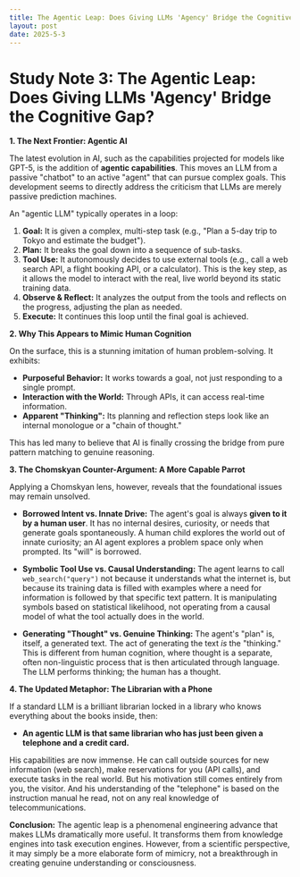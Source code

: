 ```yaml
---
title: The Agentic Leap: Does Giving LLMs 'Agency' Bridge the Cognitive Gap?
layout: post
date: 2025-5-3
---
```


# **Study Note 3: The Agentic Leap: Does Giving LLMs 'Agency' Bridge the Cognitive Gap?**

**1. The Next Frontier: Agentic AI**

The latest evolution in AI, such as the capabilities projected for models like GPT-5, is the addition of **agentic capabilities**. This moves an LLM from a passive "chatbot" to an active "agent" that can pursue complex goals. This development seems to directly address the criticism that LLMs are merely passive prediction machines.

An "agentic LLM" typically operates in a loop:
1.  **Goal:** It is given a complex, multi-step task (e.g., "Plan a 5-day trip to Tokyo and estimate the budget").
2.  **Plan:** It breaks the goal down into a sequence of sub-tasks.
3.  **Tool Use:** It autonomously decides to use external tools (e.g., call a web search API, a flight booking API, or a calculator). This is the key step, as it allows the model to interact with the real, live world beyond its static training data.
4.  **Observe & Reflect:** It analyzes the output from the tools and reflects on the progress, adjusting the plan as needed.
5.  **Execute:** It continues this loop until the final goal is achieved.

**2. Why This Appears to Mimic Human Cognition**

On the surface, this is a stunning imitation of human problem-solving. It exhibits:
*   **Purposeful Behavior:** It works towards a goal, not just responding to a single prompt.
*   **Interaction with the World:** Through APIs, it can access real-time information.
*   **Apparent "Thinking":** Its planning and reflection steps look like an internal monologue or a "chain of thought."

This has led many to believe that AI is finally crossing the bridge from pure pattern matching to genuine reasoning.

**3. The Chomskyan Counter-Argument: A More Capable Parrot**

Applying a Chomskyan lens, however, reveals that the foundational issues may remain unsolved.

*   **Borrowed Intent vs. Innate Drive:** The agent's goal is always **given to it by a human user**. It has no internal desires, curiosity, or needs that generate goals spontaneously. A human child explores the world out of innate curiosity; an AI agent explores a problem space only when prompted. Its "will" is borrowed.

*   **Symbolic Tool Use vs. Causal Understanding:** The agent learns to call `web_search("query")` not because it understands what the internet is, but because its training data is filled with examples where a need for information is followed by that specific text pattern. It is manipulating symbols based on statistical likelihood, not operating from a causal model of what the tool actually does in the world.

*   **Generating "Thought" vs. Genuine Thinking:** The agent's "plan" is, itself, a generated text. The act of generating the text *is* the "thinking." This is different from human cognition, where thought is a separate, often non-linguistic process that is then articulated through language. The LLM performs thinking; the human has a thought.

**4. The Updated Metaphor: The Librarian with a Phone**

If a standard LLM is a brilliant librarian locked in a library who knows everything about the books inside, then:

*   **An agentic LLM is that same librarian who has just been given a telephone and a credit card.**

His capabilities are now immense. He can call outside sources for new information (web search), make reservations for you (API calls), and execute tasks in the real world. But his motivation still comes entirely from you, the visitor. And his understanding of the "telephone" is based on the instruction manual he read, not on any real knowledge of telecommunications.

**Conclusion:** The agentic leap is a phenomenal engineering advance that makes LLMs dramatically more useful. It transforms them from knowledge engines into task execution engines. However, from a scientific perspective, it may simply be a more elaborate form of mimicry, not a breakthrough in creating genuine understanding or consciousness.
